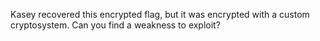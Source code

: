 Kasey recovered this encrypted flag, but it was encrypted with a custom cryptosystem. Can you find a weakness to exploit?
